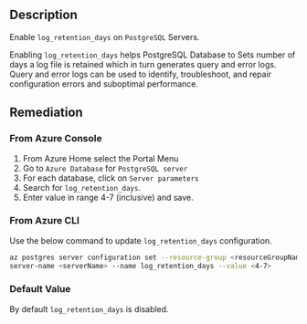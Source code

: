 ## Description

Enable `log_retention_days` on `PostgreSQL` Servers.

Enabling `log_retention_days` helps PostgreSQL Database to Sets number of days a log file is retained which in turn generates query and error logs. Query and error logs can be used to identify, troubleshoot, and repair configuration errors and suboptimal performance.

## Remediation

### From Azure Console

1. From Azure Home select the Portal Menu
2. Go to `Azure Database` for `PostgreSQL server`
3. For each database, click on `Server parameters`
4. Search for `log_retention_days`.
5. Enter value in range 4-7 (inclusive) and save.

### From Azure CLI

Use the below command to update `log_retention_days` configuration.

```bash
az postgres server configuration set --resource-group <resourceGroupName> --
server-name <serverName> --name log_retention_days --value <4-7>
```

### Default Value

By default `log_retention_days` is disabled.